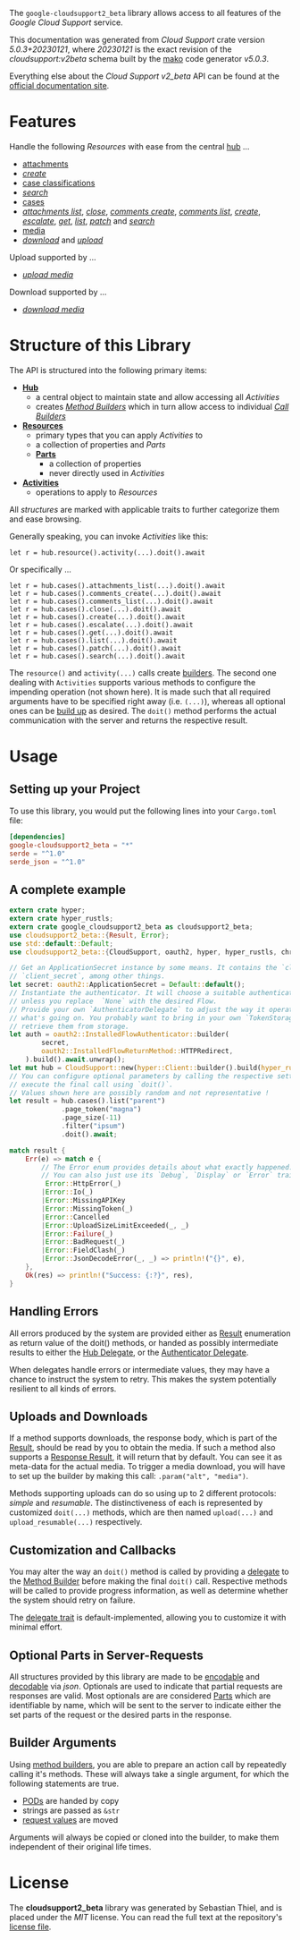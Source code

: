 <!---
DO NOT EDIT !
This file was generated automatically from 'src/generator/templates/api/README.md.mako'
DO NOT EDIT !
-->
The `google-cloudsupport2_beta` library allows access to all features of the *Google Cloud Support* service.

This documentation was generated from *Cloud Support* crate version *5.0.3+20230121*, where *20230121* is the exact revision of the *cloudsupport:v2beta* schema built by the [mako](http://www.makotemplates.org/) code generator *v5.0.3*.

Everything else about the *Cloud Support* *v2_beta* API can be found at the
[official documentation site](https://cloud.google.com/support/docs/apis).
# Features

Handle the following *Resources* with ease from the central [hub](https://docs.rs/google-cloudsupport2_beta/5.0.3+20230121/google_cloudsupport2_beta/CloudSupport) ... 

* [attachments](https://docs.rs/google-cloudsupport2_beta/5.0.3+20230121/google_cloudsupport2_beta/api::Attachment)
 * [*create*](https://docs.rs/google-cloudsupport2_beta/5.0.3+20230121/google_cloudsupport2_beta/api::AttachmentCreateCall)
* [case classifications](https://docs.rs/google-cloudsupport2_beta/5.0.3+20230121/google_cloudsupport2_beta/api::CaseClassification)
 * [*search*](https://docs.rs/google-cloudsupport2_beta/5.0.3+20230121/google_cloudsupport2_beta/api::CaseClassificationSearchCall)
* [cases](https://docs.rs/google-cloudsupport2_beta/5.0.3+20230121/google_cloudsupport2_beta/api::Case)
 * [*attachments list*](https://docs.rs/google-cloudsupport2_beta/5.0.3+20230121/google_cloudsupport2_beta/api::CaseAttachmentListCall), [*close*](https://docs.rs/google-cloudsupport2_beta/5.0.3+20230121/google_cloudsupport2_beta/api::CaseCloseCall), [*comments create*](https://docs.rs/google-cloudsupport2_beta/5.0.3+20230121/google_cloudsupport2_beta/api::CaseCommentCreateCall), [*comments list*](https://docs.rs/google-cloudsupport2_beta/5.0.3+20230121/google_cloudsupport2_beta/api::CaseCommentListCall), [*create*](https://docs.rs/google-cloudsupport2_beta/5.0.3+20230121/google_cloudsupport2_beta/api::CaseCreateCall), [*escalate*](https://docs.rs/google-cloudsupport2_beta/5.0.3+20230121/google_cloudsupport2_beta/api::CaseEscalateCall), [*get*](https://docs.rs/google-cloudsupport2_beta/5.0.3+20230121/google_cloudsupport2_beta/api::CaseGetCall), [*list*](https://docs.rs/google-cloudsupport2_beta/5.0.3+20230121/google_cloudsupport2_beta/api::CaseListCall), [*patch*](https://docs.rs/google-cloudsupport2_beta/5.0.3+20230121/google_cloudsupport2_beta/api::CasePatchCall) and [*search*](https://docs.rs/google-cloudsupport2_beta/5.0.3+20230121/google_cloudsupport2_beta/api::CaseSearchCall)
* [media](https://docs.rs/google-cloudsupport2_beta/5.0.3+20230121/google_cloudsupport2_beta/api::Media)
 * [*download*](https://docs.rs/google-cloudsupport2_beta/5.0.3+20230121/google_cloudsupport2_beta/api::MediaDownloadCall) and [*upload*](https://docs.rs/google-cloudsupport2_beta/5.0.3+20230121/google_cloudsupport2_beta/api::MediaUploadCall)


Upload supported by ...

* [*upload media*](https://docs.rs/google-cloudsupport2_beta/5.0.3+20230121/google_cloudsupport2_beta/api::MediaUploadCall)

Download supported by ...

* [*download media*](https://docs.rs/google-cloudsupport2_beta/5.0.3+20230121/google_cloudsupport2_beta/api::MediaDownloadCall)



# Structure of this Library

The API is structured into the following primary items:

* **[Hub](https://docs.rs/google-cloudsupport2_beta/5.0.3+20230121/google_cloudsupport2_beta/CloudSupport)**
    * a central object to maintain state and allow accessing all *Activities*
    * creates [*Method Builders*](https://docs.rs/google-cloudsupport2_beta/5.0.3+20230121/google_cloudsupport2_beta/client::MethodsBuilder) which in turn
      allow access to individual [*Call Builders*](https://docs.rs/google-cloudsupport2_beta/5.0.3+20230121/google_cloudsupport2_beta/client::CallBuilder)
* **[Resources](https://docs.rs/google-cloudsupport2_beta/5.0.3+20230121/google_cloudsupport2_beta/client::Resource)**
    * primary types that you can apply *Activities* to
    * a collection of properties and *Parts*
    * **[Parts](https://docs.rs/google-cloudsupport2_beta/5.0.3+20230121/google_cloudsupport2_beta/client::Part)**
        * a collection of properties
        * never directly used in *Activities*
* **[Activities](https://docs.rs/google-cloudsupport2_beta/5.0.3+20230121/google_cloudsupport2_beta/client::CallBuilder)**
    * operations to apply to *Resources*

All *structures* are marked with applicable traits to further categorize them and ease browsing.

Generally speaking, you can invoke *Activities* like this:

```Rust,ignore
let r = hub.resource().activity(...).doit().await
```

Or specifically ...

```ignore
let r = hub.cases().attachments_list(...).doit().await
let r = hub.cases().comments_create(...).doit().await
let r = hub.cases().comments_list(...).doit().await
let r = hub.cases().close(...).doit().await
let r = hub.cases().create(...).doit().await
let r = hub.cases().escalate(...).doit().await
let r = hub.cases().get(...).doit().await
let r = hub.cases().list(...).doit().await
let r = hub.cases().patch(...).doit().await
let r = hub.cases().search(...).doit().await
```

The `resource()` and `activity(...)` calls create [builders][builder-pattern]. The second one dealing with `Activities` 
supports various methods to configure the impending operation (not shown here). It is made such that all required arguments have to be 
specified right away (i.e. `(...)`), whereas all optional ones can be [build up][builder-pattern] as desired.
The `doit()` method performs the actual communication with the server and returns the respective result.

# Usage

## Setting up your Project

To use this library, you would put the following lines into your `Cargo.toml` file:

```toml
[dependencies]
google-cloudsupport2_beta = "*"
serde = "^1.0"
serde_json = "^1.0"
```

## A complete example

```Rust
extern crate hyper;
extern crate hyper_rustls;
extern crate google_cloudsupport2_beta as cloudsupport2_beta;
use cloudsupport2_beta::{Result, Error};
use std::default::Default;
use cloudsupport2_beta::{CloudSupport, oauth2, hyper, hyper_rustls, chrono, FieldMask};

// Get an ApplicationSecret instance by some means. It contains the `client_id` and 
// `client_secret`, among other things.
let secret: oauth2::ApplicationSecret = Default::default();
// Instantiate the authenticator. It will choose a suitable authentication flow for you, 
// unless you replace  `None` with the desired Flow.
// Provide your own `AuthenticatorDelegate` to adjust the way it operates and get feedback about 
// what's going on. You probably want to bring in your own `TokenStorage` to persist tokens and
// retrieve them from storage.
let auth = oauth2::InstalledFlowAuthenticator::builder(
        secret,
        oauth2::InstalledFlowReturnMethod::HTTPRedirect,
    ).build().await.unwrap();
let mut hub = CloudSupport::new(hyper::Client::builder().build(hyper_rustls::HttpsConnectorBuilder::new().with_native_roots().https_or_http().enable_http1().build()), auth);
// You can configure optional parameters by calling the respective setters at will, and
// execute the final call using `doit()`.
// Values shown here are possibly random and not representative !
let result = hub.cases().list("parent")
             .page_token("magna")
             .page_size(-11)
             .filter("ipsum")
             .doit().await;

match result {
    Err(e) => match e {
        // The Error enum provides details about what exactly happened.
        // You can also just use its `Debug`, `Display` or `Error` traits
         Error::HttpError(_)
        |Error::Io(_)
        |Error::MissingAPIKey
        |Error::MissingToken(_)
        |Error::Cancelled
        |Error::UploadSizeLimitExceeded(_, _)
        |Error::Failure(_)
        |Error::BadRequest(_)
        |Error::FieldClash(_)
        |Error::JsonDecodeError(_, _) => println!("{}", e),
    },
    Ok(res) => println!("Success: {:?}", res),
}

```
## Handling Errors

All errors produced by the system are provided either as [Result](https://docs.rs/google-cloudsupport2_beta/5.0.3+20230121/google_cloudsupport2_beta/client::Result) enumeration as return value of
the doit() methods, or handed as possibly intermediate results to either the 
[Hub Delegate](https://docs.rs/google-cloudsupport2_beta/5.0.3+20230121/google_cloudsupport2_beta/client::Delegate), or the [Authenticator Delegate](https://docs.rs/yup-oauth2/*/yup_oauth2/trait.AuthenticatorDelegate.html).

When delegates handle errors or intermediate values, they may have a chance to instruct the system to retry. This 
makes the system potentially resilient to all kinds of errors.

## Uploads and Downloads
If a method supports downloads, the response body, which is part of the [Result](https://docs.rs/google-cloudsupport2_beta/5.0.3+20230121/google_cloudsupport2_beta/client::Result), should be
read by you to obtain the media.
If such a method also supports a [Response Result](https://docs.rs/google-cloudsupport2_beta/5.0.3+20230121/google_cloudsupport2_beta/client::ResponseResult), it will return that by default.
You can see it as meta-data for the actual media. To trigger a media download, you will have to set up the builder by making
this call: `.param("alt", "media")`.

Methods supporting uploads can do so using up to 2 different protocols: 
*simple* and *resumable*. The distinctiveness of each is represented by customized 
`doit(...)` methods, which are then named `upload(...)` and `upload_resumable(...)` respectively.

## Customization and Callbacks

You may alter the way an `doit()` method is called by providing a [delegate](https://docs.rs/google-cloudsupport2_beta/5.0.3+20230121/google_cloudsupport2_beta/client::Delegate) to the 
[Method Builder](https://docs.rs/google-cloudsupport2_beta/5.0.3+20230121/google_cloudsupport2_beta/client::CallBuilder) before making the final `doit()` call. 
Respective methods will be called to provide progress information, as well as determine whether the system should 
retry on failure.

The [delegate trait](https://docs.rs/google-cloudsupport2_beta/5.0.3+20230121/google_cloudsupport2_beta/client::Delegate) is default-implemented, allowing you to customize it with minimal effort.

## Optional Parts in Server-Requests

All structures provided by this library are made to be [encodable](https://docs.rs/google-cloudsupport2_beta/5.0.3+20230121/google_cloudsupport2_beta/client::RequestValue) and 
[decodable](https://docs.rs/google-cloudsupport2_beta/5.0.3+20230121/google_cloudsupport2_beta/client::ResponseResult) via *json*. Optionals are used to indicate that partial requests are responses 
are valid.
Most optionals are are considered [Parts](https://docs.rs/google-cloudsupport2_beta/5.0.3+20230121/google_cloudsupport2_beta/client::Part) which are identifiable by name, which will be sent to 
the server to indicate either the set parts of the request or the desired parts in the response.

## Builder Arguments

Using [method builders](https://docs.rs/google-cloudsupport2_beta/5.0.3+20230121/google_cloudsupport2_beta/client::CallBuilder), you are able to prepare an action call by repeatedly calling it's methods.
These will always take a single argument, for which the following statements are true.

* [PODs][wiki-pod] are handed by copy
* strings are passed as `&str`
* [request values](https://docs.rs/google-cloudsupport2_beta/5.0.3+20230121/google_cloudsupport2_beta/client::RequestValue) are moved

Arguments will always be copied or cloned into the builder, to make them independent of their original life times.

[wiki-pod]: http://en.wikipedia.org/wiki/Plain_old_data_structure
[builder-pattern]: http://en.wikipedia.org/wiki/Builder_pattern
[google-go-api]: https://github.com/google/google-api-go-client

# License
The **cloudsupport2_beta** library was generated by Sebastian Thiel, and is placed 
under the *MIT* license.
You can read the full text at the repository's [license file][repo-license].

[repo-license]: https://github.com/Byron/google-apis-rsblob/main/LICENSE.md

